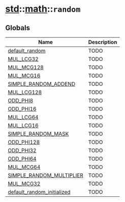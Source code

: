 # [std](./../../std.md)::[math](./../math.md)::`random`
## Globals
|Name|Description|
|----|-----------|
|[default_random](#todo)|TODO|
|[MUL_LCG32](#todo)|TODO|
|[MUL_MCG128](#todo)|TODO|
|[MUL_MCG16](#todo)|TODO|
|[SIMPLE_RANDOM_ADDEND](#todo)|TODO|
|[MUL_LCG128](#todo)|TODO|
|[ODD_PHI8](#todo)|TODO|
|[ODD_PHI16](#todo)|TODO|
|[MUL_LCG64](#todo)|TODO|
|[MUL_LCG16](#todo)|TODO|
|[SIMPLE_RANDOM_MASK](#todo)|TODO|
|[ODD_PHI128](#todo)|TODO|
|[ODD_PHI32](#todo)|TODO|
|[ODD_PHI64](#todo)|TODO|
|[MUL_MCG64](#todo)|TODO|
|[SIMPLE_RANDOM_MULTIPLIER](#todo)|TODO|
|[MUL_MCG32](#todo)|TODO|
|[default_random_initialized](#todo)|TODO|
